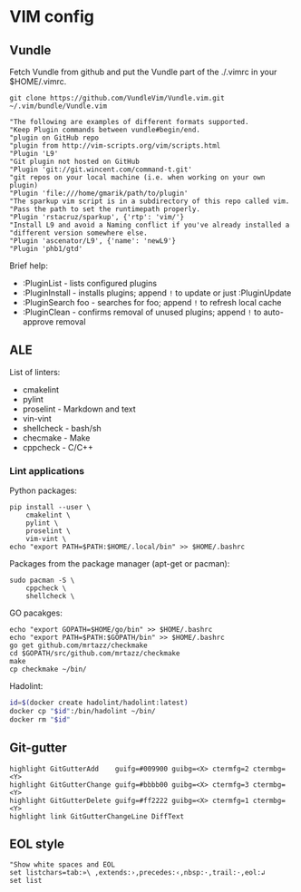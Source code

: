 # VIM config

## Vundle
Fetch Vundle from github and put the Vundle part of the ./.vimrc in your $HOME/.vimrc.

```
git clone https://github.com/VundleVim/Vundle.vim.git ~/.vim/bundle/Vundle.vim
```
 
```
"The following are examples of different formats supported.
"Keep Plugin commands between vundle#begin/end.
"plugin on GitHub repo
"plugin from http://vim-scripts.org/vim/scripts.html
"Plugin 'L9'
"Git plugin not hosted on GitHub
"Plugin 'git://git.wincent.com/command-t.git'
"git repos on your local machine (i.e. when working on your own plugin)
"Plugin 'file:///home/gmarik/path/to/plugin'
"The sparkup vim script is in a subdirectory of this repo called vim.
"Pass the path to set the runtimepath properly.
"Plugin 'rstacruz/sparkup', {'rtp': 'vim/'}
"Install L9 and avoid a Naming conflict if you've already installed a
"different version somewhere else.
"Plugin 'ascenator/L9', {'name': 'newL9'}
"Plugin 'phb1/gtd'
```

Brief help:
 
* :PluginList       - lists configured plugins
* :PluginInstall    - installs plugins; append `!` to update or just :PluginUpdate
* :PluginSearch foo - searches for foo; append `!` to refresh local cache
* :PluginClean      - confirms removal of unused plugins; append `!` to auto-approve removal
 
## ALE

List of linters:
* cmakelint
* pylint
* proselint - Markdown and text
* vin-vint
* shellcheck - bash/sh
* checmake - Make
* cppcheck - C/C++
  

### Lint applications

Python packages:
 
```
pip install --user \
 	cmakelint \
 	pylint \
 	proselint \
 	vim-vint \
echo "export PATH=$PATH:$HOME/.local/bin" >> $HOME/.bashrc
```
 
Packages from the package manager (apt-get or pacman):
 
```
sudo pacman -S \
	cppcheck \
	shellcheck \
```

GO pacakges:

```
echo "export GOPATH=$HOME/go/bin" >> $HOME/.bashrc
echo "export PATH=$PATH:$GOPATH/bin" >> $HOME/.bashrc
go get github.com/mrtazz/checkmake
cd $GOPATH/src/github.com/mrtazz/checkmake
make
cp checkmake ~/bin/
```

Hadolint:

```bash
id=$(docker create hadolint/hadolint:latest)
docker cp "$id":/bin/hadolint ~/bin/
docker rm "$id"
```

## Git-gutter

```
highlight GitGutterAdd    guifg=#009900 guibg=<X> ctermfg=2 ctermbg=<Y>
highlight GitGutterChange guifg=#bbbb00 guibg=<X> ctermfg=3 ctermbg=<Y>
highlight GitGutterDelete guifg=#ff2222 guibg=<X> ctermfg=1 ctermbg=<Y>
highlight link GitGutterChangeLine DiffText
```

## EOL style

```
"Show white spaces and EOL
set listchars=tab:»\ ,extends:›,precedes:‹,nbsp:·,trail:·,eol:↲
set list
```
